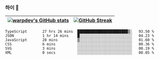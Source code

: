 
### 하이 👋
[![warpdev's GitHub stats](https://github-readme-stats.vercel.app/api?username=warpdev&show_icons=true&theme=vue-dark)](#) |[![GitHub Streak](https://github-readme-streak-stats.herokuapp.com/?user=warpdev&theme=dark)](#)
--- | --- |
<!--START_SECTION:waka-->

```text
TypeScript       27 hrs 26 mins  ███████████████████████▒░   93.50 %
JSON             1 hr 14 mins    █░░░░░░░░░░░░░░░░░░░░░░░░   04.23 %
JavaScript       28 mins         ▒░░░░░░░░░░░░░░░░░░░░░░░░   01.60 %
CSS              6 mins          ░░░░░░░░░░░░░░░░░░░░░░░░░   00.36 %
SVG              3 mins          ░░░░░░░░░░░░░░░░░░░░░░░░░   00.19 %
XML              0 secs          ░░░░░░░░░░░░░░░░░░░░░░░░░   00.05 %
```

<!--END_SECTION:waka-->

<!--
**warpdev/warpdev** is a ✨ _special_ ✨ repository because its `README.md` (this file) appears on your GitHub profile.

Here are some ideas to get you started:

- 🔭 I’m currently working on ...
- 🌱 I’m currently learning ...
- 👯 I’m looking to collaborate on ...
- 🤔 I’m looking for help with ...
- 💬 Ask me about ...
- 📫 How to reach me: ...
- 😄 Pronouns: ...
- ⚡ Fun fact: ...
-->
